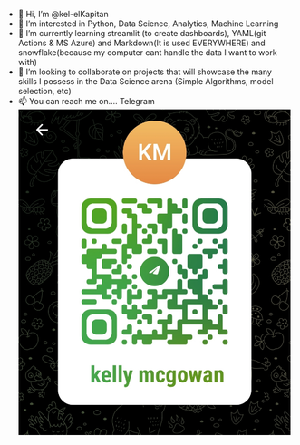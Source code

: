 - 👋 Hi, I’m @kel-elKapitan
- 👀 I’m interested in Python, Data Science, Analytics, Machine Learning
- 🌱 I’m currently learning streamlit (to create dashboards), YAML(git Actions & MS Azure) and Markdown(It is used EVERYWHERE) and snowflake(because my computer cant handle the data I want to work with)
- 💞️ I’m looking to collaborate on projects that will showcase the many skills I possess in the Data Science arena (Simple Algorithms, model selection, etc)
- 📫 You can reach me on.... Telegram ![alt text](https://github.com/kel-elKapitan/contact/blob/main/kel-elkapitan_telegram.jpg)



